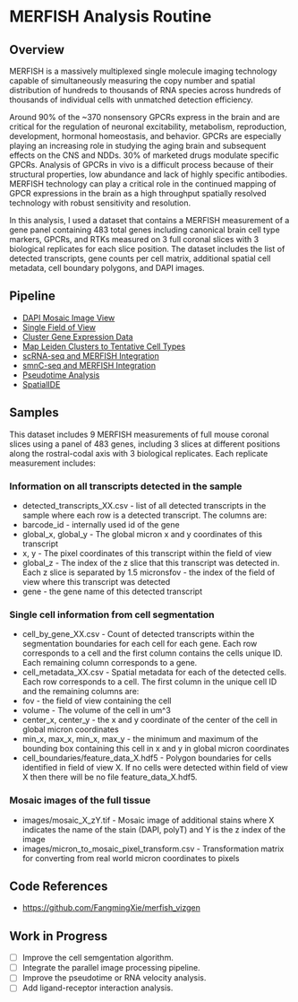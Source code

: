 # MERFISH Analysis Routine

## Overview

MERFISH is a massively multiplexed single molecule imaging technology capable of simultaneously measuring the copy number and spatial distribution of hundreds to thousands of RNA species across hundreds of thousands of individual cells with unmatched detection efficiency.

Around 90% of the ~370 nonsensory GPCRs express in the brain and are critical for the regulation of neuronal excitability, metabolism, reproduction, development, hormonal homeostasis, and behavior. GPCRs are especially playing an increasing role in studying the aging brain and subsequent effects on the CNS and NDDs. 30% of marketed drugs modulate specific GPCRs. Analysis of GPCRs in vivo is a difficult process because of their structural properties, low abundance and lack of highly specific antibodies. MERFISH technology can play a critical role in the continued mapping of GPCR expressions in the brain as a high throughput spatially resolved technology with robust sensitivity and resolution.

In this analysis, I used a dataset that contains a MERFISH measurement of a gene panel containing 483 total genes including canonical brain cell type markers, GPCRs, and RTKs measured on 3 full coronal slices with 3 biological replicates for each slice position. The dataset includes the list of detected transcripts, gene counts per cell matrix, additional spatial cell metadata, cell boundary polygons, and DAPI images.

## Pipeline
- [DAPI Mosaic Image View]()
- [Single Field of View]()
- [Cluster Gene Expression Data]()
- [Map Leiden Clusters to Tentative Cell Types]()
- [scRNA-seq and MERFISH Integration]()
- [smnC-seq and MERFISH Integration]()
- [Pseudotime Analysis]() 
- [SpatialIDE]()

## Samples
This dataset includes 9 MERFISH measurements of full mouse coronal slices using a panel of 483 genes, including 3 slices at different positions along the rostral-codal axis with 3 biological replicates. Each replicate measurement includes:
### Information on all transcripts detected in the sample
- detected_transcripts_XX.csv - list of all detected transcripts in the sample where each row is a detected transcript. The columns are:
- barcode_id - internally used id of the gene
- global_x, global_y - The global micron x and y coordinates of this transcript
- x, y - The pixel coordinates of this transcript within the field of view
- global_z - The index of the z slice that this transcript was detected in. Each z slice is separated by 1.5 micronsfov - the index of the field of view where this transcript was detected
- gene - the gene name of this detected transcript

### Single cell information from cell segmentation
- cell_by_gene_XX.csv - Count of detected transcripts within the segmentation boundaries for each cell for each gene. Each row corresponds to a cell and the first column contains the cells unique ID. Each remaining column corresponds to a gene.
- cell_metadata_XX.csv - Spatial metadata for each of the detected cells. Each row corresponds to a cell. The first column in the unique cell ID and the remaining columns are:
- fov - the field of view containing the cell
- volume - The volume of the cell in um^3
- center_x, center_y - the x and y coordinate of the center of the cell in global micron coordinates
- min_x, max_x, min_x, max_y - the minimum and maximum of the bounding box containing this cell in x and y in global micron coordinates
- cell_boundaries/feature_data_X.hdf5 - Polygon boundaries for cells identified in field of view X. If no cells were detected within field of view X then there will be no file feature_data_X.hdf5.

### Mosaic images of the full tissue
- images/mosaic_X_zY.tif - Mosaic image of additional stains where X indicates the name of the stain (DAPI, polyT) and Y is the z index of the image
- images/micron_to_mosaic_pixel_transform.csv - Transformation matrix for converting from real world micron coordinates to pixels


## Code References
- https://github.com/FangmingXie/merfish_vizgen


## Work in Progress
-[ ] Improve the cell semgentation algorithm.
-[ ] Integrate the parallel image processing pipeline.
-[ ] Improve the pseudotime or RNA velocity analysis.
-[ ] Add ligand-receptor interaction analysis. 
